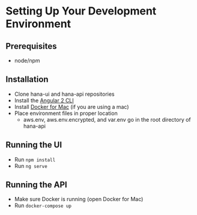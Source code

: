 # Setting Up Your Development Environment

## Prerequisites
* node/npm

## Installation
* Clone hana-ui and hana-api repositories
* Install the [Angular 2 CLI](https://github.com/angular/angular-cli)
* Install [Docker for Mac](https://www.docker.com/docker-mac) (if you are using a mac)
* Place environment files in proper location
  * aws.env, aws.env.encrypted, and var.env go in the root directory of hana-api

## Running the UI
* Run `npm install`
* Run `ng serve`

## Running the API
* Make sure Docker is running (open Docker for Mac)
* Run `docker-compose up`
